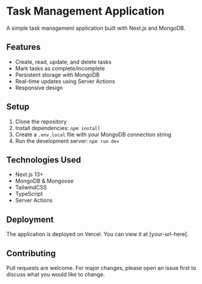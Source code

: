 # Task Management Application

A simple task management application built with Next.js and MongoDB.

## Features

- Create, read, update, and delete tasks
- Mark tasks as complete/incomplete
- Persistent storage with MongoDB
- Real-time updates using Server Actions
- Responsive design

## Setup

1. Clone the repository
2. Install dependencies: `npm install`
3. Create a `.env.local` file with your MongoDB connection string
4. Run the development server: `npm run dev`

## Technologies Used

- Next.js 13+
- MongoDB & Mongoose
- TailwindCSS
- TypeScript
- Server Actions

## Deployment

The application is deployed on Vercel. You can view it at [your-url-here].

## Contributing

Pull requests are welcome. For major changes, please open an issue first to discuss what you would like to change.